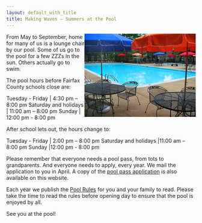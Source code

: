 ```yaml
---
layout: default_with_title
title: Making Waves – Summers at the Pool
---
```


<img alt="Pool Tables" src="images/pool_tables.jpg" style="float: right;" />
From May to September, home for many of us is a lounge chair by our pool. Some of us go to the pool for a few ZZZs in the sun. Others actually go to swim.

The pool hours before Fairfax County schools close are:

Tuesday - Friday      | 4:30 pm – 8:00 pm
Saturday and holidays | 11:00 am – 8:00 pm
Sunday                | 12:00 pm - 8:00 pm

After school lets out, the hours change to:

Tuesday - Friday | 2:00 pm – 8:00 pm
Saturday and holidays |11:00 am – 8:00 pm
Sunday |12:00 pm - 8:00 pm


Please remember that everyone needs a pool pass, from tots to grandparents. And everyone needs to apply, every year. We mail the application to you in April. A copy of the [pool pass application](https://skydrive.live.com/redir?resid=529E6218CA92DA58%211548) is also available on this website.

Each year we publish the [Pool Rules](https://skydrive.live.com/redir?resid=529E6218CA92DA58%211547) for you and your family to read. Please take the time to read the rules before opening day to ensure that the pool is enjoyed by all.

See you at the pool!
												
